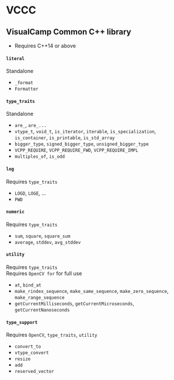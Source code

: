  # VCCC
 ## VisualCamp Common C++ library
 * Requires C++14 or above
 
 #### `literal`
 Standalone
 * `_format`
 * `Formatter`
 
 #### `type_traits`
 Standalone  
 * `are_`, `are_...`
 * `vtype_t`, `void_t`, `is_iterator`, `iterable`, `is_specialization`, `is_container`, `is_printable`, `is_std_array` 
 * `bigger_type`, `signed_bigger_type`, `unsigned_bigger_type`
 * `VCPP_REQUIRE`, `VCPP_REQUIRE_FWD`, `VCPP_REQUIRE_IMPL`
 * `multiples_of`, `is_odd`
 
 #### `log`
 Requires `type_traits`  
 * `LOGD`, `LOGE`, ...
 * `PWD`
 
 #### `numeric`
 Requires `type_traits`  
 * `sum`, `square`, `square_sum`
 * `average`, `stddev`, `avg_stddev`
 
 #### `utility`
 Requires `type_traits`  
 Requires `OpenCV for` for full use
 * `at`, `bind_at`
 * `make_rindex_sequence`, `make_same_sequence`, `make_zero_sequence`, `make_range_sequence`
 * `getCurrentMilliseconds`, `getCurrentMicroseconds`, `getCurrentNanoseconds`
 
 #### `type_support`
 Requires `OpenCV`, `type_traits`, `utility`
 * `convert_to`
 * `vtype_convert`
 * `resize`
 * `add`
 * `reserved_vector`
 
